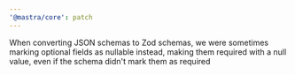 ```yaml
---
'@mastra/core': patch
---
```


When converting JSON schemas to Zod schemas, we were sometimes marking optional fields as nullable instead, making them required with a null value, even if the schema didn't mark them as required
